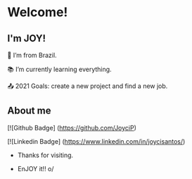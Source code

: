 # Welcome!

 

## I'm JOY!

 
:house_with_garden: I’m from Brazil.

:books: I’m currently learning everything.

:outbox_tray: 2021 Goals: create a new project and find a new job.

## About me

[![Github Badge] (https://github.com/JoyciP)

[![Linkedin Badge] (https://www.linkedin.com/in/joycisantos/)


- Thanks for visiting.

- EnJOY it!! o/
